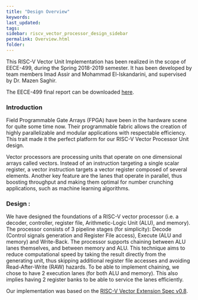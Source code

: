 ```yaml
---
title: "Design Overview"
keywords: 
last_updated: 
tags: 
sidebar: riscv_vector_processor_design_sidebar
permalink: Overview.html
folder:
---
```


This RISC-V Vector Unit Implementation has been realized in the scope of EECE-499, during the Spring 2018-2019 semester. It has been developed by team members Imad Assir and Mohammad El-Iskandarini, and supervised by Dr. Mazen Saghir.

The EECE-499 final report can be downloaded [here](../pdf/RISCV_Vector_ALU_report.pdf).

### Introduction

Field Programmable Gate Arrays (FPGA) have been in the hardware scene for quite some time now. Their programmable fabric allows the creation of highly parallelizable and modular applications with respectable efficiency. This trait made it the perfect platform for our RISC-V Vector Processor Unit design.

Vector processors are processing units that operate on one dimensional arrays called vectors. Instead of an instruction targeting a single scalar register, a vector instruction targets a vector register composed of several elements. Another key feature are the lanes that operate in parallel, thus boosting throughput and making them optimal for number crunching applications, such as machine learning algorithms.

### Design :

We have designed the foundations of a RISC-V vector processor (i.e. a decoder, controller, register file, Arithmetic-Logic Unit (ALU), and memory). The processor consists of 3 pipeline stages (for simplicity): Decode (Control signals generation and Register File access), Execute (ALU and memory) and Write-Back. The processor supports chaining between ALU lanes themselves, and between memory and ALU. This technique aims to reduce computational speed by taking the result directly from the generating unit, thus skipping additional register file accesses and avoiding Read-After-Write (RAW) hazards. To be able to implement chaining, we chose to have 2 execution lanes (for both ALU and memory). This also implies having 2 register banks to be able to service the lanes efficiently.



Our implementation was based on the [RISC-V Vector Extension Spec v0.8](https://github.com/riscv/riscv-v-spec/releases/tag/0.8).